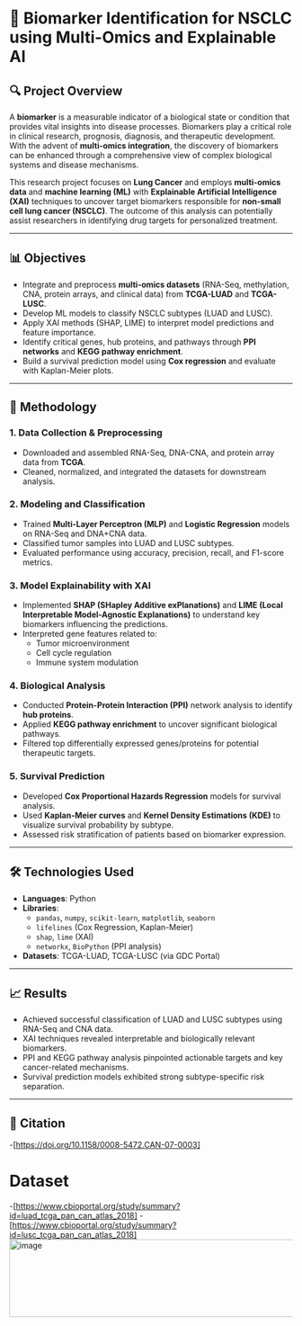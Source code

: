 # 🧬 Biomarker Identification for NSCLC using Multi-Omics and Explainable AI

## 🔍 Project Overview

A **biomarker** is a measurable indicator of a biological state or condition that provides vital insights into disease processes. Biomarkers play a critical role in clinical research, prognosis, diagnosis, and therapeutic development. With the advent of **multi-omics integration**, the discovery of biomarkers can be enhanced through a comprehensive view of complex biological systems and disease mechanisms.

This research project focuses on **Lung Cancer** and employs **multi-omics data** and **machine learning (ML)** with **Explainable Artificial Intelligence (XAI)** techniques to uncover target biomarkers responsible for **non-small cell lung cancer (NSCLC)**. The outcome of this analysis can potentially assist researchers in identifying drug targets for personalized treatment.

---

## 📊 Objectives

- Integrate and preprocess **multi-omics datasets** (RNA-Seq, methylation, CNA, protein arrays, and clinical data) from **TCGA-LUAD** and **TCGA-LUSC**.
- Develop ML models to classify NSCLC subtypes (LUAD and LUSC).
- Apply XAI methods (SHAP, LIME) to interpret model predictions and feature importance.
- Identify critical genes, hub proteins, and pathways through **PPI networks** and **KEGG pathway enrichment**.
- Build a survival prediction model using **Cox regression** and evaluate with Kaplan-Meier plots.

---

## 🧪 Methodology

### 1. **Data Collection & Preprocessing**
- Downloaded and assembled RNA-Seq, DNA-CNA, and protein array data from **TCGA**.
- Cleaned, normalized, and integrated the datasets for downstream analysis.

### 2. **Modeling and Classification**
- Trained **Multi-Layer Perceptron (MLP)** and **Logistic Regression** models on RNA-Seq and DNA+CNA data.
- Classified tumor samples into LUAD and LUSC subtypes.
- Evaluated performance using accuracy, precision, recall, and F1-score metrics.

### 3. **Model Explainability with XAI**
- Implemented **SHAP (SHapley Additive exPlanations)** and **LIME (Local Interpretable Model-Agnostic Explanations)** to understand key biomarkers influencing the predictions.
- Interpreted gene features related to:
  - Tumor microenvironment
  - Cell cycle regulation
  - Immune system modulation

### 4. **Biological Analysis**
- Conducted **Protein-Protein Interaction (PPI)** network analysis to identify **hub proteins**.
- Applied **KEGG pathway enrichment** to uncover significant biological pathways.
- Filtered top differentially expressed genes/proteins for potential therapeutic targets.

### 5. **Survival Prediction**
- Developed **Cox Proportional Hazards Regression** models for survival analysis.
- Used **Kaplan-Meier curves** and **Kernel Density Estimations (KDE)** to visualize survival probability by subtype.
- Assessed risk stratification of patients based on biomarker expression.

---

## 🛠️ Technologies Used

- **Languages**: Python
- **Libraries**: 
  - `pandas`, `numpy`, `scikit-learn`, `matplotlib`, `seaborn`
  - `lifelines` (Cox Regression, Kaplan-Meier)
  - `shap`, `lime` (XAI)
  - `networkx`, `BioPython` (PPI analysis)
- **Datasets**: TCGA-LUAD, TCGA-LUSC (via GDC Portal)


---

## 📈 Results

- Achieved successful classification of LUAD and LUSC subtypes using RNA-Seq and CNA data.
- XAI techniques revealed interpretable and biologically relevant biomarkers.
- PPI and KEGG pathway analysis pinpointed actionable targets and key cancer-related mechanisms.
- Survival prediction models exhibited strong subtype-specific risk separation.
---

## 🧾 Citation
-[https://doi.org/10.1158/0008-5472.CAN-07-0003]
# Dataset 
-[https://www.cbioportal.org/study/summary?id=luad_tcga_pan_can_atlas_2018]
-[https://www.cbioportal.org/study/summary?id=lusc_tcga_pan_can_atlas_2018]
<img width="1546" height="138" alt="image" src="https://github.com/user-attachments/assets/74bad103-00f3-409d-b1d6-a5a58aabcc0b" />



